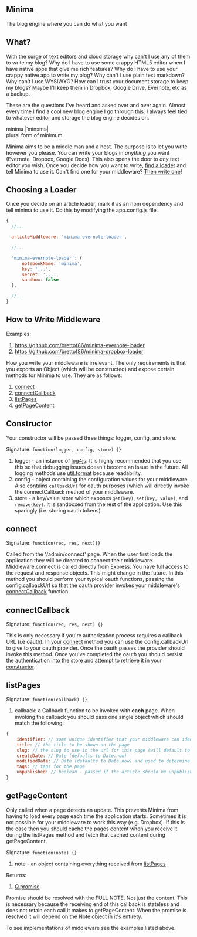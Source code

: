 ## Minima

The blog engine where you can do what you want

## What?

With the surge of text editors and cloud storage why can't I use any of them to write my
blog?  Why do I have to use some crappy HTML5 editor when I have native apps that give me rich
features?  Why do I have to use your crappy native app to write my blog?  Why can't I use plain text
markdown?  Why can't I use WYSIWYG?  How can I trust your document storage to keep my blogs?  Maybe
I'll keep them in Dropbox, Google Drive, Evernote, etc as a backup.

These are the questions I've heard and asked over and over again.  Almost every time I find a cool
new blog engine I go through this.  I always feel tied to whatever editor and storage the blog
engine decides on.

minima |ˈminəmə|<br/>
plural form of minimum.

Minima aims to be a middle man and a host.  The purpose is to let you write however you please.
You can write your blogs in *anything* you want (Evernote, Dropbox, Google Docs).  This also opens
the door to *any* text editor you wish.  Once you decide how you want to write,
[find a loader](https://www.npmjs.com/search?q=minima+loader)
and tell Minima to use it.  Can't find one for your middleware?
[Then write one](#how-to-write-middleware)!

## Choosing a Loader

Once you decide on an article loader, mark it as an npm dependency and tell minima to use it.  Do
this by modifying the app.config.js file.

```js
{
  //...

  articleMiddleware: 'minima-evernote-loader',

  //...

  'minima-evernote-loader': {
      notebookName: 'minima',
      key: '...',
      secret: '...',
      sandbox: false
  },

  //...
}
```

## How to Write Middleware

Examples:
 1. https://github.com/brettof86/minima-evernote-loader
 1. https://github.com/brettof86/minima-dropbox-loader

How you write your middleware is irrelevant.  The only requirements is that you exports an Object
(which will be constructed) and expose certain methods for Minima to use. They are as follows:

 1. [connect](#connect)
 1. [connectCallback](#connectCallback)
 1. [listPages](#listPages)
 1. [getPageContent](#getPageContent)


## Constructor

Your constructor will be passed three things: logger, config, and store.

Signature: `function(logger, config, store) {}`

 1. logger - an instance of [log4js][]. It is highly recommended that you use this so that
 debugging issues doesn't become an issue in the future. All logging methods use [util.format][]
 because readability.
 1. config - object containing the configuration values for your middleware.  Also contains
 `callbackUrl` for oauth purposes (which will directly invoke the connectCallback method of your
 middleware.
 1. store - a key/value store which exposes `get(key)`, `set(key, value)`, and `remove(key)`.  It
 is sandboxed from the rest of the application. Use this sparingly (i.e. storing oauth tokens).

## connect

Signature: `function(req, res, next){}`

Called from the '/admin/connect' page. When the user first loads the application they will be
directed to connect their middleware. Middleware.connect is called directly from Express. You have
full access to the request and response objects. This might change in the future. In this method you
should perform your typical oauth functions, passing the config.callbackUrl so that the oauth
provider invokes your middleware's [connectCallback](#connectCallback) function.

## connectCallback

Signature: `function(req, res, next) {}`

This is only necessary if you're authorization process requires a callback URL (i.e oauth). In your
[connect](#connect) method you can use the config.callbackUrl to give to your oauth provider. Once
the oauth passes the provider should invoke this method. Once you've completed the oauth you should
persist the authentication into the [store](#store) and attempt to retrieve it in your
[constructor](#constructor).

## listPages

Signature: `function(callback) {}`

 1. callback: a Callback function to be invoked with **each** page.  When invoking the callback
 you should pass one single object which should match the following:

```js
{
    identifier: // some unique identifier that your middleware can identify this note by,
    title: // the title to be shown on the page
    slug: // the slug to use in the url for this page (will default to [slug][] the title)
    createDate: // Date (defaults to Date.now)
    modifiedDate: // Date (defaults to Date.now) and used to determine if an update is needed
    tags: // tags for the page
    unpublished: // boolean - passed if the article should be unpublished
}
```

## getPageContent

Only called when a page detects an update. This prevents Minima from having to load every page each
time the application starts. Sometimes it is not possible for your middleware to work this way (e.g.
Dropbox). If this is the case then you should cache the pages content when you receive it during the
listPages method and fetch that cached content during getPageContent.

Signature: `function(note) {}`

 1. note - an object containing everything received from [listPages](#listPages)

Returns:

 1. [Q.promise][Q promise]

Promise should be resolved with the FULL NOTE. Not just the content. This is necessary because the
receiving end of this callback is stateless and does not retain each call it makes to
getPageContent. When the promise is resolved it will depend on the Note object in it's entirety.


To see implementations of middleware see the examples listed above.




 [log4js]: https://github.com/nomiddlename/log4js-node
 [util.format]: https://nodejs.org/api/util.html#util_util_format_format
 [slug]: https://www.npmjs.com/package/slug
 [Q promise]: https://www.npmjs.com/package/q

